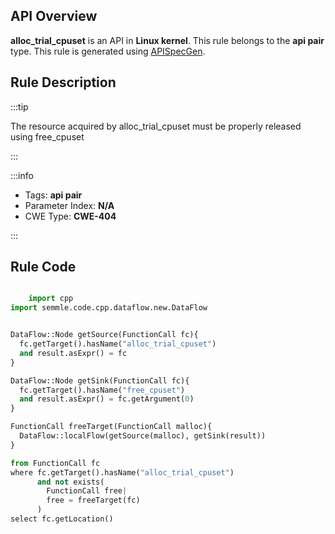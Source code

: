 ---
---


## API Overview
**alloc_trial_cpuset** is an API in **Linux kernel**. This rule belongs to the **api pair** type. This rule is generated using [APISpecGen](../../tools/APISpecGen).
## Rule Description

:::tip

The resource acquired by alloc_trial_cpuset must be properly released using free_cpuset

:::

:::info

- Tags: **api pair**
- Parameter Index: **N/A**
- CWE Type: **CWE-404**

:::

## Rule Code
```python

    import cpp
import semmle.code.cpp.dataflow.new.DataFlow


DataFlow::Node getSource(FunctionCall fc){
  fc.getTarget().hasName("alloc_trial_cpuset")
  and result.asExpr() = fc
}

DataFlow::Node getSink(FunctionCall fc){
  fc.getTarget().hasName("free_cpuset")
  and result.asExpr() = fc.getArgument(0)
}

FunctionCall freeTarget(FunctionCall malloc){
  DataFlow::localFlow(getSource(malloc), getSink(result))
}

from FunctionCall fc
where fc.getTarget().hasName("alloc_trial_cpuset")
      and not exists(
        FunctionCall free| 
        free = freeTarget(fc)
      )
select fc.getLocation()

    
```